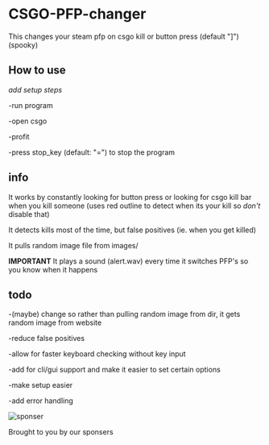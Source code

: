 # CSGO-PFP-changer
This changes your steam pfp on csgo kill or button press (default "]") (spooky)

## How to use
*add setup steps*

-run program

-open csgo

-profit

-press stop_key (default: "=") to stop the program

## info
It works by constantly looking for button press or looking for csgo kill bar when you kill someone (uses red outline to detect when its your kill so _don't_ disable that)
  
It detects kills most of the time, but false positives (ie. when you get killed)

It pulls random image file from images/

**IMPORTANT** It plays a sound (alert.wav) every time it switches PFP's so you know when it happens

## todo
-(maybe) change so rather than pulling random image from dir, it gets random image from website

-reduce false positives

-allow for faster keyboard checking without key input

-add for cli/gui support and make it easier to set certain options

-make setup easier

-add error handling



![sponser](https://i.redd.it/vf1frs5k79a01.jpg)

Brought to you by our sponsers
